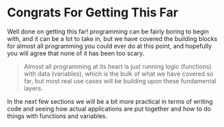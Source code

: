 # Congrats For Getting This Far

Well done on getting this far! programming can be fairly boring to begin with, and it can be a lot to take in, but we have covered the building blocks for almost all programming you could ever do at this point, and hopefully you will agree that none of it has been too scary.

> Almost all programming at its heart is just running logic (functions) with data (variables), which is the bulk of what we have covered so far, but most real use cases will be building upon these fundamental layers.

In the next few sections we will be a bit more practical in terms of writing code and seeing how actual applications are put together and how to do things with functions and variables.